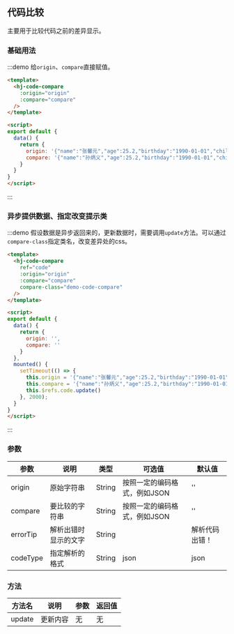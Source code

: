 ## 代码比较
主要用于比较代码之前的差异显示。

### 基础用法

:::demo 给`origin`、`compare`直接赋值。

```html
<template>
  <hj-code-compare
    :origin="origin"
    :compare="compare"
  />
</template>

<script>
export default {
  data() {
    return {
      origin: '{"name":"张馨元","age":25.2,"birthday":"1990-01-01","children":{"name":"彭璇","age":25.2,"birthday":"1990-01-01"}}',
      compare: '{"name":"孙炳义","age":25.2,"birthday":"1990-01-01","children":{"name":"张馨元","age":25.2,"birthday":"1990-01-01"}}'
    }
  }
}
</script>
```
:::

### 异步提供数据、指定改变提示类

:::demo 假设数据是异步返回来的，更新数据时，需要调用`update`方法。可以通过`compare-class`指定类名，改变差异处的css。

```html
<template>
  <hj-code-compare
    ref="code"
    :origin="origin"
    :compare="compare"
    compare-class="demo-code-compare"
  />
</template>

<script>
export default {
  data() {
    return {
      origin: '',
      compare: ''
    }
  },
  mounted() {
    setTimeout(() => {
      this.origin = '{"name":"张馨元","age":25.2,"birthday":"1990-01-01","children":{"name":"彭璇","age":25.2,"birthday":"1990-01-01"}}'
      this.compare = '{"name":"孙炳义","age":25.2,"birthday":"1990-01-01","children":{"name":"张馨元","age":25.2,"birthday":"1990-01-01"}}'
      this.$refs.code.update()
    }, 2000);
  }
}
</script>
```
:::

### 参数

| 参数     | 说明                 | 类型   | 可选值                       | 默认值         |
| -------- | -------------------- | ------ | ---------------------------- | -------------- |
| origin   | 原始字符串           | String | 按照一定的编码格式，例如JSON | ''             |
| compare  | 要比较的字符串       | String | 按照一定的编码格式，例如JSON | ''             |
| errorTip | 解析出错时显示的文字 | String |                              | 解析代码出错！ |
| codeType | 指定解析的格式       | String | json                         | json           |

### 方法

| 方法名 | 说明     | 参数 | 返回值 |
| ------ | -------- | ---- | ------ |
| update | 更新内容 | 无   | 无     |